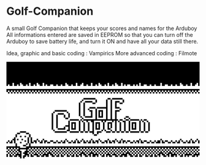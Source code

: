 # Golf-Companion
A small Golf Companion that keeps your scores and names for the Arduboy
All informations entered are saved in EEPROM so that you can turn off the Arduboy to save battery life, and turn it ON and have all your data still there.

Idea, graphic and basic coding : Vampirics
More advanced coding : Filmote


![Screenshot](/Images/GolfCompanionCapture.png)
